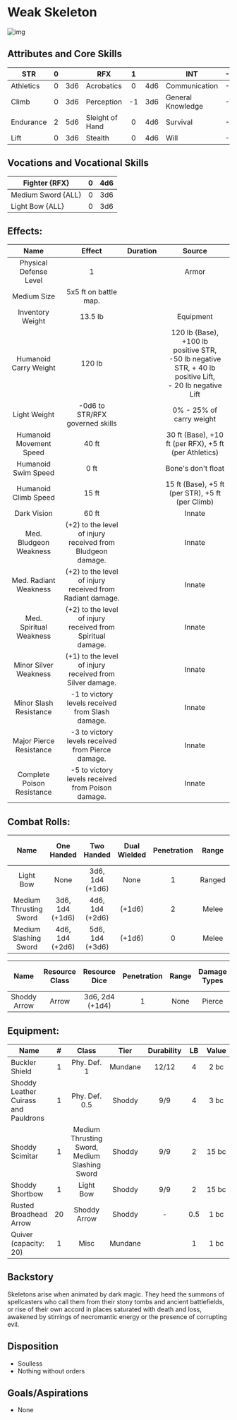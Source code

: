 # Weak Skeleton

![img](Skeleton.png)

## Attributes and Core Skills

| STR       |   0   |       | RFX             |   1   |       | INT               |  -1   |       |
| --------- | :---: | :---: | --------------- | :---: | :---: | ----------------- | :---: | :---: |
| Athletics |   0   |  3d6  | Acrobatics      |   0   |  4d6  | Communication     |  -1   |  1d6  |
| Climb     |   0   |  3d6  | Perception      |  -1   |  3d6  | General Knowledge |  -1   |  1d6  |
| Endurance |   2   |  5d6  | Sleight of Hand |   0   |  4d6  | Survival          |  -1   |  1d6  |
| Lift      |   0   |  3d6  | Stealth         |   0   |  4d6  | Will         |  -1   |  1d6  |

## Vocations and Vocational Skills

| Fighter {RFX}      |   0   |  4d6  |
| ------------------ | :---: | :---: |
| Medium Sword {ALL} |   0   |  3d6  |
| Light Bow {ALL}    |   0   |  3d6  |

## Effects:

|            Name            |                           Effect                            | Duration |                                                                  Source                                                                  |
| :------------------------: | :---------------------------------------------------------: | :------: | :--------------------------------------------------------------------------------------------------------------------------------------: |
|   Physical Defense Level   |                              1                              |          |                                                                  Armor                                                                   |
|        Medium Size         |                    5x5 ft on battle map.                    |          |                                                                                                                                          |
|      Inventory Weight      |                           13.5 lb                           |          |                                                                Equipment                                                                 |
|   Humanoid Carry Weight    |                           120 lb                            |          | 120 lb (Base), +100 lb positive STR,<br />-50 lb negative STR, + 40 lb positive Lift,<br />- 20 lb negative Lift |
|        Light Weight        |               -0d6 to STR/RFX governed skills               |          |                                                         0% - 25% of carry weight                                                         |
|  Humanoid Movement Speed   |                            40 ft                            |          |                                          30 ft (Base), +10 ft (per RFX), +5 ft (per Athletics)                                           |
|    Humanoid Swim Speed     |                            0 ft                             |          |                                                            Bone's don't float                                                            |
|    Humanoid Climb Speed    |                            15 ft                            |          |                                             15 ft (Base), +5 ft (per STR), +5 ft (per Climb)                                             |
|        Dark Vision         |                            60 ft                            |          |                                                                  Innate                                                                  |
|   Med. Bludgeon Weakness   | (+2) to the level of injury received from Bludgeon damage.  |          |                                                                  Innate                                                                  |
|   Med. Radiant Weakness    |  (+2) to the level of injury received from Radiant damage.  |          |                                                                  Innate                                                                  |
|  Med. Spiritual Weakness   | (+2) to the level of injury received from Spiritual damage. |          |                                                                  Innate                                                                  |
|   Minor Silver Weakness    |  (+1) to the level of injury received from Silver damage.   |          |                                                                  Innate                                                                  |
|   Minor Slash Resistance   |      -1 to victory levels received from Slash damage.       |          |                                                                  Innate                                                                  |
|  Major Pierce Resistance   |      -3 to victory levels received from Pierce damage.      |          |                                                                  Innate                                                                  |
| Complete Poison Resistance |      -5 to victory levels received from Poison damage.      |          |                                                                  Innate                                                                  |

## Combat Rolls:

|          Name          |   One<br />Handed    |   Two<br />Handed    | Dual<br />Wielded | Penetration | Range  | Damage<br />Types | Engageable<br />Opponents | Area Of<br />Effect | Resource<br />Class |
| :--------------------: | :------------------: | :------------------: | :---------------: | :---------: | :----: | :---------------: | :-----------------------: | :-----------------: | :-----------------: |
|       Light Bow        |         None         | 3d6, 1d4<br />(+1d6) |       None        |      1      | Ranged |      Pierce       |           Quick           |        None         |        None         |
| Medium Thrusting Sword | 3d6, 1d4<br />(+1d6) | 4d6, 1d4<br />(+2d6) |      (+1d6)       |      2      | Melee  |      Pierce       |           Rapid           |        None         |        None         |
| Medium Slashing Sword  | 4d6, 1d4<br />(+2d6) | 5d6, 1d4<br />(+3d6) |      (+1d6)       |      0      | Melee  |       Slash       |           Rapid           |        None         |        None         |

|     Name     | Resource<br />Class |  Resource<br />Dice  | Penetration | Range | Damage<br />Types | Area Of<br />Effect |
| :----------: | :-----------------: | :------------------: | :---------: | :---: | :---------------: | :-----------------: |
| Shoddy Arrow |        Arrow        | 3d6, 2d4<br />(+1d4) |      1      | None  |      Pierce       |        None         |

## Equipment:

| Name                                 |   #   |                     Class                     |  Tier   | Durability |  LB   | Value |
| ------------------------------------ | :---: | :-------------------------------------------: | :-----: | :--------: | :---: | :---: |
| Buckler Shield                       |   1   |                  Phy. Def. 1                  | Mundane |   12/12    |   4   | 2 bc  |
| Shoddy Leather Cuirass and Pauldrons |   1   |                 Phy. Def. 0.5                 | Shoddy  |    9/9     |   4   | 3 bc  |
| Shoddy Scimitar                      |   1   | Medium Thrusting Sword, Medium Slashing Sword | Shoddy  |    9/9     |   2   | 15 bc |
| Shoddy Shortbow                      |   1   |                   Light Bow                   | Shoddy  |    9/9     |   2   | 15 bc |
| Rusted Broadhead Arrow               |  20   |                 Shoddy Arrow                  | Shoddy  |     -      |  0.5  | 1 bc  |
| Quiver (capacity: 20)                |   1   |                     Misc                      | Mundane |            |   1   | 1 bc  |

## Backstory

Skeletons arise when animated by dark magic. They heed the summons of spellcasters who call them from their stony tombs and ancient battlefields, or rise of their own accord in places saturated with death and loss, awakened by stirrings of necromantic energy or the presence of corrupting evil.

## Disposition

- Soulless
- Nothing without orders

## Goals/Aspirations

- None
